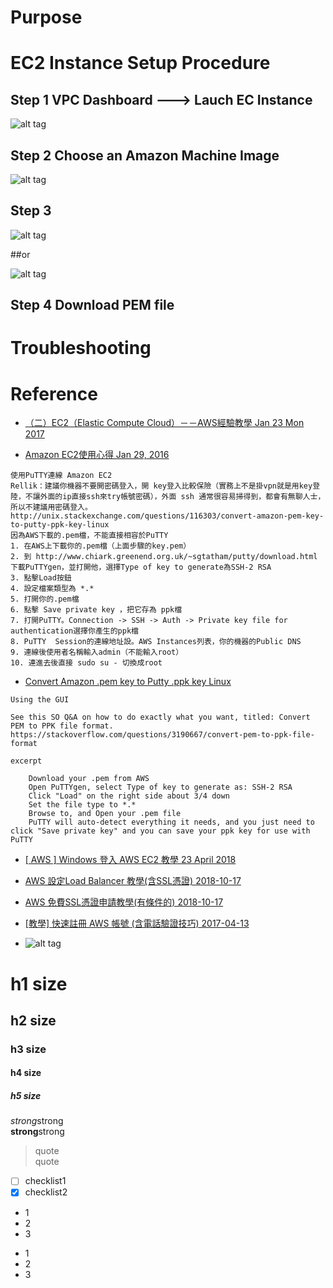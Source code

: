 # Purpose

# EC2 Instance Setup Procedure

## Step 1 VPC Dashboard ---> Lauch EC Instance
![alt tag](https://i.imgur.com/6dKEh7Y.jpg)

## Step 2 Choose an Amazon Machine Image
![alt tag](https://i.imgur.com/d5ec93W.jpg)

## Step 3 
![alt tag](https://i.imgur.com/uONHLhZ.jpg)

##or

![alt tag](https://i.imgur.com/9Ot9tJd.jpg)

## Step 4 Download PEM file


# Troubleshooting


# Reference
* [（二）EC2（Elastic Compute Cloud）－－AWS經驗教學 Jan 23 Mon 2017](http://akuma1.pixnet.net/blog/post/291725322-%ef%bc%88%e4%ba%8c%ef%bc%89ec2%ef%bc%88elastic-compute-cloud%ef%bc%89%ef%bc%8d%ef%bc%8daws%e7%b6%93%e9%a9%97%e6%95%99%e5%ad%b8)

* [Amazon EC2使用心得 Jan 29, 2016](http://carlislebear.blogspot.com/2016/01/amazon-ec2-tips.html)
```
使用PuTTY連線 Amazon EC2
Rellik：建議你機器不要開密碼登入，開 key登入比較保險（實務上不是掛vpn就是用key登陸，不讓外面的ip直接ssh來try帳號密碼），外面 ssh 通常很容易掃得到，都會有無聊人士，所以不建議用密碼登入。
http://unix.stackexchange.com/questions/116303/convert-amazon-pem-key-to-putty-ppk-key-linux
因為AWS下載的.pem檔，不能直接相容於PuTTY
1. 在AWS上下載你的.pem檔（上面步驟的key.pem）
2. 到 http://www.chiark.greenend.org.uk/~sgtatham/putty/download.html 下載PuTTYgen，並打開他，選擇Type of key to generate為SSH-2 RSA
3. 點擊Load按鈕
4. 設定檔案類型為 *.*
5. 打開你的.pem檔
6. 點擊 Save private key ，把它存為 ppk檔
7. 打開PuTTY。Connection -> SSH -> Auth -> Private key file for authentication選擇你產生的ppk檔
8. PuTTY  Session的連線地址設。AWS Instances列表，你的機器的Public DNS
9. 連線後使用者名稱輸入admin（不能輸入root）
10. 連進去後直接 sudo su - 切換成root
```

* [Convert Amazon .pem key to Putty .ppk key Linux ](https://unix.stackexchange.com/questions/116303/convert-amazon-pem-key-to-putty-ppk-key-linux)
```
Using the GUI

See this SO Q&A on how to do exactly what you want, titled: Convert PEM to PPK file format.
https://stackoverflow.com/questions/3190667/convert-pem-to-ppk-file-format

excerpt

    Download your .pem from AWS
    Open PuTTYgen, select Type of key to generate as: SSH-2 RSA
    Click "Load" on the right side about 3/4 down
    Set the file type to *.*
    Browse to, and Open your .pem file
    PuTTY will auto-detect everything it needs, and you just need to click "Save private key" and you can save your ppk key for use with PuTTY
```

* [[ AWS ] Windows 登入 AWS EC2 教學 23 April 2018](https://oranwind.org/-aws-windows-deng-ru-aws-ec2-jiao-xue/)

* [AWS 設定Load Balancer 教學(含SSL憑證) 2018-10-17](https://liangdaddy.com/2018/10/17/aws-%e8%a8%ad%e5%ae%9aload-balancer-%e6%95%99%e5%ad%b8%e5%90%abssl%e6%86%91%e8%ad%89/)
* [AWS 免費SSL憑證申請教學(有條件的) 2018-10-17](https://liangdaddy.com/2018/10/17/aws-%e5%85%8d%e8%b2%bbssl%e6%86%91%e8%ad%89%e7%94%b3%e8%ab%8b%e6%95%99%e5%ad%b8%e6%9c%89%e6%a2%9d%e4%bb%b6%e7%9a%84/)

* [[教學] 快速註冊 AWS 帳號 (含電話驗證技巧) 2017-04-13](https://jerrynest.io/signup-aws/)

* []()
![alt tag]()

# h1 size

## h2 size

### h3 size

#### h4 size

##### h5 size

*strong*strong  
**strong**strong  

> quote  
> quote

- [ ] checklist1
- [x] checklist2

* 1
* 2
* 3

- 1
- 2
- 3
